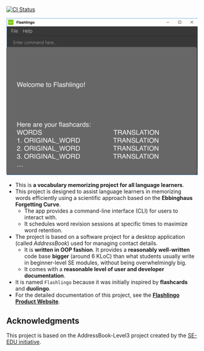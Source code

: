 [![CI Status](https://github.com/se-edu/addressbook-level3/workflows/Java%20CI/badge.svg)](https://github.com/se-edu/addressbook-level3/actions)

![Ui](docs/images/MainUi.png)

* This is **a vocabulary memorizing project for all language learners**.<br>
* This project is designed to assist language learners in memorizing words efficiently using a scientific approach based on the **Ebbinghaus Forgetting Curve**.
  * The app provides a command-line interface (CLI) for users to interact with.
  * It schedules word revision sessions at specific times to maximize word retention.
* The project is based on a software project for a desktop application (called _AddressBook_) used for managing contact details.
  * It is **written in OOP fashion**. It provides a **reasonably well-written** code base **bigger** (around 6 KLoC) than what students usually write in beginner-level SE modules, without being overwhelmingly big.
  * It comes with a **reasonable level of user and developer documentation**.
* It is named `Flashlingo` because it was initially inspired by **flashcards** and **duolingo**.
* For the detailed documentation of this project, see the **[Flashlingo Product Website](https://ay2324s1-cs2103t-t11-4.github.io/tp/)**.

## Acknowledgments
This project is based on the AddressBook-Level3 project created by the [SE-EDU initiative](https://se-education.org).
